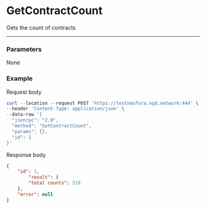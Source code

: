 # GetContractCount
Gets the count of contracts
<hr>

### Parameters

None
### Example

Request body

``` powershell
curl --location --request POST 'https://testneofura.ngd.network:444' \
--header 'Content-Type: application/json' \
--data-raw '{
  "jsonrpc": "2.0",
  "method": "GetContractCount",
  "params": {},
  "id": 1
}'
```

Response body

```json
{
    "id": 1,
        "result": {
        "total counts": 518
    },
    "error": null
}
```
